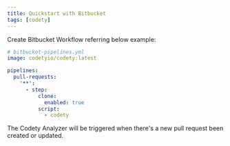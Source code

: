 ```yaml
---
title: Quickstart with Bitbucket
tags: [codety]
---
```


Create Bitbucket Workflow referring below example:
```yaml
# bitbucket-pipelines.yml
image: codetyio/codety:latest

pipelines:
  pull-requests:
    '**':
      - step:
          clone:
            enabled: true
          script:
            - codety


```
The Codety Analyzer will be triggered when there's a new pull request been created or updated. 
